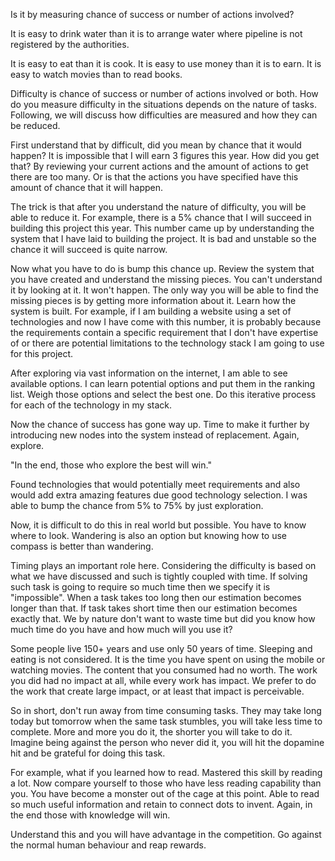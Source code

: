 Is it by measuring chance of success or number of actions involved?

It is easy to drink water than it is to arrange water where pipeline is not registered by the authorities. 

It is easy to eat than it is cook. It is easy to use money than it is to earn. It is easy to watch movies than to read books. 

Difficulty is chance of success or number of actions involved or both. How do you measure difficulty in the situations depends on the nature of tasks. Following, we will discuss how difficulties are measured and how they can be reduced. 

First understand that by difficult, did you mean by chance that it would happen? It is impossible that I will earn 3 figures this year. How did you get that? By reviewing your current actions and the amount of actions to get there are too many. Or is that the actions you have specified have this amount of chance that it will happen. 

The trick is that after you understand the nature of difficulty, you will be able to reduce it. For example, there is a 5% chance that I will succeed in building this project this year. This number came up by understanding the system that I have laid to building the project. It is bad and unstable so the chance it will succeed is quite narrow. 

Now what you have to do is bump this chance up. Review the system that you have created and understand the missing pieces. You can't understand it by looking at it. It won't happen. The only way you will be able to find the missing pieces is by getting more information about it. Learn how the system is built. For example, if I am building a website using a set of technologies and now I have come with this number, it is probably because the requirements contain a specific requirement that I don't have expertise of or there are potential limitations to the technology stack I am going to use for this project. 

After exploring via vast information on the internet, I am able to see available options. I can learn potential options and put them in the ranking list. Weigh those options and select the best one. Do this iterative process for each of the technology in my stack. 

Now the chance of success has gone way up. Time to make it further by introducing new nodes into the system instead of replacement. Again, explore. 

"In the end, those who explore the best will win."

Found technologies that would potentially meet requirements and also would add extra amazing features due good technology selection. I was able to bump the chance from 5% to 75% by just exploration. 

Now, it is difficult to do this in real world but possible. You have to know where to look. Wandering is also an option but knowing how to use compass is better than wandering. 

Timing plays an important role here. Considering the difficulty is based on what we have discussed and such is tightly coupled with time. If solving such task is going to require so much time then we specify it is "impossible". When a task takes too long then our estimation becomes longer than that. If task takes short time then our estimation becomes exactly that. We by nature don't want to waste time but did you know how much time do you have and how much will you use it? 

Some people live 150+ years and use only 50 years of time. Sleeping and eating is not considered. It is the time you have spent on using the mobile or watching movies. The content that you consumed had no worth. The work you did had no impact at all, while every work has impact. We prefer to do the work that create large impact, or at least that impact is perceivable. 

So in short, don't run away from time consuming tasks. They may take long today but tomorrow when the same task stumbles, you will take less time to complete. More and more you do it, the shorter you will take to do it. Imagine being against the person who never did it, you will hit the dopamine hit and be grateful for doing this task. 

For example, what if you learned how to read. Mastered this skill by reading a lot. Now compare yourself to those who have less reading capability than you. You have become a monster out of the cage at this point. Able to read so much useful information and retain to connect dots to invent. Again, in the end those with knowledge will win. 

Understand this and you will have advantage in the competition. Go against the normal human behaviour and reap rewards. 